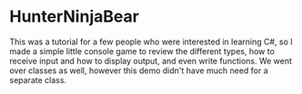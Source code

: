 # HunterNinjaBear

This was a tutorial for a few people who were interested in learning C#, so I made a simple little console game to review the different types,
how to receive input and how to display output, and even write functions. We went over classes as well, however this demo didn't have much
need for a separate class.
